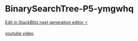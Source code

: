 # BinarySearchTree-P5-ymgwhq

[Edit in StackBlitz next generation editor ⚡️](https://stackblitz.com/~/github.com/victorw999/BinarySearchTree-P5-ymgwhq)

[youtube video](https://youtu.be/KFEvF_ymuzY?si=0B-7Nn3NM1igmIaV)